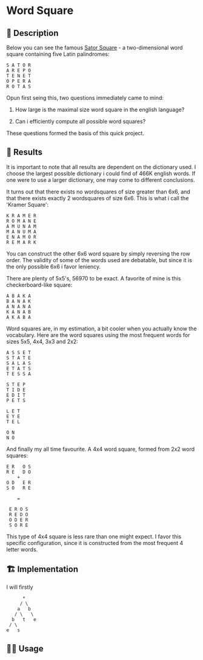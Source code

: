 # Word Square

## 📝 Description
Below you can see the famous [Sator Square](https://en.wikipedia.org/wiki/Sator_Square) - a two-dimensional word square containing five Latin palindromes:
```
S A T O R
A R E P O
T E N E T
O P E R A
R O T A S
```

Opun first seing this, two questions immediately came to mind:

1. How large is the maximal size word square in the english language?

2. Can i efficiently compute all possible word squares?

These questions formed the basis of this quick project.

## 🔬 Results
It is important to note that all results are dependent on the dictionary used. I choose the largest possible dictionary i could find of 466K english words. If one were to use a larger dictionary, one may come to different conclusions.

It turns out that there exists no wordsquares of size greater than 6x6, and that there exists exactly 2 wordsquares of size 6x6. This is what i call the 'Kramer Square':
```
K R A M E R
R O M A N E
A M U N A M
M A N U M A
E N A M O R
R E M A R K
```
You can construct the other 6x6 word square by simply reversing the row order. The validity of some of the words used are debatable, but since it is the only possible 6x6 i favor leniency.

There are plenty of 5x5's, 56970 to be exact. A favorite of mine is this checkerboard-like square:
```
A B A K A
B A N A K
A N A N A
K A N A B
A K A B A
```
Word squares are, in my estimation, a bit cooler when you actually know the vocabulary. Here are the word squares using the most frequent words for sizes 5x5, 4x4, 3x3 and 2x2:
```
A S S E T
S T A T E
S A L A S
E T A T S
T E S S A

S T E P
T I D E
E D I T
P E T S

L E T
E Y E
T E L

O N
N O
```
And finally my all time favourite. A 4x4 word square, formed from 2x2 word squares:
```
E R   O S
R E   D O
    +    
O D   E R
S O   R E

    =

 E R O S
 R E D O
 O D E R
 S O R E
```
This type of 4x4 square is less rare than one might expect. I favor this specific configuration, since it is constructed from the most frequent 4 letter words.


## 🏗 Implementation
I will firstly 
```
      *
     / \
    a   b
   / \   \
  b   t   e
 / \  
e   s 
```

## 🏄‍♂️ Usage
